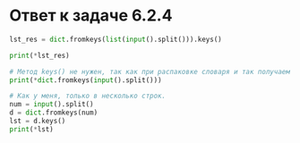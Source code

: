 # Ответ к задаче 6.2.4

```python
lst_res = dict.fromkeys(list(input().split())).keys()

print(*lst_res)
```

```python
# Метод keys() не нужен, так как при распаковке словаря и так получаем ключи.
print(*dict.fromkeys(input().split()))
```

```python
# Как у меня, только в несколько строк.
num = input().split()
d = dict.fromkeys(num)
lst = d.keys()
print(*lst)
```
